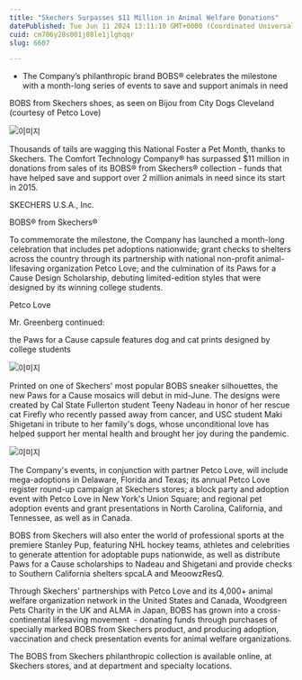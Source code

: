 ```yaml
---
title: "Skechers Surpasses $11 Million in Animal Welfare Donations"
datePublished: Tue Jun 11 2024 13:11:10 GMT+0000 (Coordinated Universal Time)
cuid: cm706y28s001j08le1jlghqqr
slug: 6607

---
```



- The Company’s philanthropic brand BOBS® celebrates the milestone with a month-long series of events to save and support animals in need

BOBS from Skechers shoes, as seen on Bijou from City Dogs Cleveland (courtesy of Petco Love)

![이미지](https://cdn.hashnode.com/res/hashnode/image/upload/v1739260747389/894e5206-89be-4995-acfa-4ba0b3d9bb1a.jpeg)

Thousands of tails are wagging this National Foster a Pet Month, thanks to Skechers. The Comfort Technology Company® has surpassed $11 million in donations from sales of its BOBS® from Skechers® collection - funds that have helped save and support over 2 million animals in need since its start in 2015.

SKECHERS U.S.A., Inc.

BOBS® from Skechers®

To commemorate the milestone, the Company has launched a month-long celebration that includes pet adoptions nationwide; grant checks to shelters across the country through its partnership with national non-profit animal-lifesaving organization Petco Love; and the culmination of its Paws for a Cause Design Scholarship, debuting limited-edition styles that were designed by its winning college students.

Petco Love

Mr. Greenberg continued:

the Paws for a Cause capsule features dog and cat prints designed by college students

![이미지](https://cdn.hashnode.com/res/hashnode/image/upload/v1739260749779/e2b2deb4-1c7c-499e-8dc9-6ae6eec73ba8.jpeg)

Printed on one of Skechers' most popular BOBS sneaker silhouettes, the new Paws for a Cause mosaics will debut in mid-June. The designs were created by Cal State Fullerton student Teeny Nadeau in honor of her rescue cat Firefly who recently passed away from cancer, and USC student Maki Shigetani in tribute to her family's dogs, whose unconditional love has helped support her mental health and brought her joy during the pandemic.

![이미지](https://cdn.hashnode.com/res/hashnode/image/upload/v1739260751770/1054f300-6b11-49e1-9513-543c3c1cf664.jpeg)

The Company's events, in conjunction with partner Petco Love, will include mega-adoptions in Delaware, Florida and Texas; its annual Petco Love register round-up campaign at Skechers stores; a block party and adoption event with Petco Love in New York's Union Square; and regional pet adoption events and grant presentations in North Carolina, California, and Tennessee, as well as in Canada.

BOBS from Skechers will also enter the world of professional sports at the premiere Stanley Pup, featuring NHL hockey teams, athletes and celebrities to generate attention for adoptable pups nationwide, as well as distribute Paws for a Cause scholarships to Nadeau and Shigetani and provide checks to Southern California shelters spcaLA and MeoowzResQ.

Through Skechers' partnerships with Petco Love and its 4,000+ animal welfare organization network in the United States and Canada, Woodgreen Pets Charity in the UK and ALMA in Japan, BOBS has grown into a cross-continental lifesaving movement  - donating funds through purchases of specially marked BOBS from Skechers product, and producing adoption, vaccination and check presentation events for animal welfare organizations.

The BOBS from Skechers philanthropic collection is available online, at Skechers stores, and at department and specialty locations.